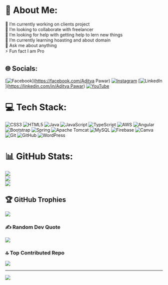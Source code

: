 # 💫 About Me:
🔭 I’m currently working on clients project<br>👯 I’m looking to collaborate with freelancer<br>🤝 I’m looking for help with getting help to lern new things<br>🌱 I’m currently learning hoasting and about domain<br>💬 Ask me about anything<br>⚡ Fun fact I am Pro


## 🌐 Socials:
[![Facebook](https://img.shields.io/badge/Facebook-%231877F2.svg?logo=Facebook&logoColor=white)](https://facebook.com/Aditya Pawar) [![Instagram](https://img.shields.io/badge/Instagram-%23E4405F.svg?logo=Instagram&logoColor=white)](https://instagram.com/aditya_pawar_9) [![LinkedIn](https://img.shields.io/badge/LinkedIn-%230077B5.svg?logo=linkedin&logoColor=white)]([https://linkedin.com/in/Aditya Pawar](www.linkedin.com/in/aditya-pawar-ba0589244)) [![YouTube](https://img.shields.io/badge/YouTube-%23FF0000.svg?logo=YouTube&logoColor=white)](https://youtube.com/@@adityapawar9090) 

# 💻 Tech Stack:
![CSS3](https://img.shields.io/badge/css3-%231572B6.svg?style=for-the-badge&logo=css3&logoColor=white) ![HTML5](https://img.shields.io/badge/html5-%23E34F26.svg?style=for-the-badge&logo=html5&logoColor=white) ![Java](https://img.shields.io/badge/java-%23ED8B00.svg?style=for-the-badge&logo=openjdk&logoColor=white) ![JavaScript](https://img.shields.io/badge/javascript-%23323330.svg?style=for-the-badge&logo=javascript&logoColor=%23F7DF1E) ![TypeScript](https://img.shields.io/badge/typescript-%23007ACC.svg?style=for-the-badge&logo=typescript&logoColor=white) ![AWS](https://img.shields.io/badge/AWS-%23FF9900.svg?style=for-the-badge&logo=amazon-aws&logoColor=white) ![Angular](https://img.shields.io/badge/angular-%23DD0031.svg?style=for-the-badge&logo=angular&logoColor=white) ![Bootstrap](https://img.shields.io/badge/bootstrap-%238511FA.svg?style=for-the-badge&logo=bootstrap&logoColor=white) ![Spring](https://img.shields.io/badge/spring-%236DB33F.svg?style=for-the-badge&logo=spring&logoColor=white) ![Apache Tomcat](https://img.shields.io/badge/apache%20tomcat-%23F8DC75.svg?style=for-the-badge&logo=apache-tomcat&logoColor=black) ![MySQL](https://img.shields.io/badge/mysql-4479A1.svg?style=for-the-badge&logo=mysql&logoColor=white) ![Firebase](https://img.shields.io/badge/firebase-a08021?style=for-the-badge&logo=firebase&logoColor=ffcd34) ![Canva](https://img.shields.io/badge/Canva-%2300C4CC.svg?style=for-the-badge&logo=Canva&logoColor=white) ![Git](https://img.shields.io/badge/git-%23F05033.svg?style=for-the-badge&logo=git&logoColor=white) ![GitHub](https://img.shields.io/badge/github-%23121011.svg?style=for-the-badge&logo=github&logoColor=white) ![WordPress](https://img.shields.io/badge/WordPress-%23117AC9.svg?style=for-the-badge&logo=WordPress&logoColor=white)
# 📊 GitHub Stats:
![](https://github-readme-stats.vercel.app/api?username=adityapawar9&theme=dark&hide_border=false&include_all_commits=true&count_private=true)<br/>
![](https://github-readme-streak-stats.herokuapp.com/?user=adityapawar9&theme=dark&hide_border=false)<br/>
![](https://github-readme-stats.vercel.app/api/top-langs/?username=adityapawar9&theme=dark&hide_border=false&include_all_commits=true&count_private=true&layout=compact)

## 🏆 GitHub Trophies
![](https://github-profile-trophy.vercel.app/?username=adityapawar9&theme=shades-of-purple&no-frame=false&no-bg=false&margin-w=4)

### ✍️ Random Dev Quote
![](https://quotes-github-readme.vercel.app/api?type=horizontal&theme=radical)

### 🔝 Top Contributed Repo
![](https://github-contributor-stats.vercel.app/api?username=adityapawar9&limit=5&theme=dark&combine_all_yearly_contributions=true)

---
[![](https://visitcount.itsvg.in/api?id=adityapawar9&icon=0&color=0)](https://visitcount.itsvg.in)

<!-- Proudly created with GPRM ( https://gprm.itsvg.in ) -->
